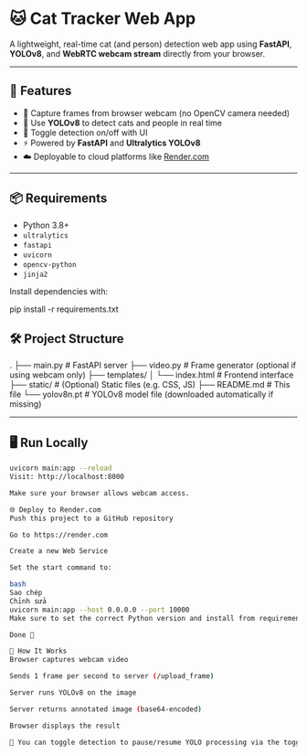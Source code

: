 # 🐱 Cat Tracker Web App

A lightweight, real-time cat (and person) detection web app using **FastAPI**, **YOLOv8**, and **WebRTC webcam stream** directly from your browser.

---

## 🚀 Features

- 📸 Capture frames from browser webcam (no OpenCV camera needed)
- 🧠 Use **YOLOv8** to detect cats and people in real time
- 🔁 Toggle detection on/off with UI
- ⚡ Powered by **FastAPI** and **Ultralytics YOLOv8**
- ☁️ Deployable to cloud platforms like [Render.com](https://render.com)

---

## 📦 Requirements

- Python 3.8+
- `ultralytics`
- `fastapi`
- `uvicorn`
- `opencv-python`
- `jinja2`

Install dependencies with:

pip install -r requirements.txt

## 🛠️ Project Structure

.
├── main.py # FastAPI server
├── video.py # Frame generator (optional if using webcam only)
├── templates/
│ └── index.html # Frontend interface
├── static/ # (Optional) Static files (e.g. CSS, JS)
├── README.md # This file
└── yolov8n.pt # YOLOv8 model file (downloaded automatically if missing)

---

## 🖥️ Run Locally

```bash
uvicorn main:app --reload
Visit: http://localhost:8000

Make sure your browser allows webcam access.

🌐 Deploy to Render.com
Push this project to a GitHub repository

Go to https://render.com

Create a new Web Service

Set the start command to:

bash
Sao chép
Chỉnh sửa
uvicorn main:app --host 0.0.0.0 --port 10000
Make sure to set the correct Python version and install from requirements.txt

Done 🎉

📸 How It Works
Browser captures webcam video

Sends 1 frame per second to server (/upload_frame)

Server runs YOLOv8 on the image

Server returns annotated image (base64-encoded)

Browser displays the result

🔁 You can toggle detection to pause/resume YOLO processing via the toggle button.